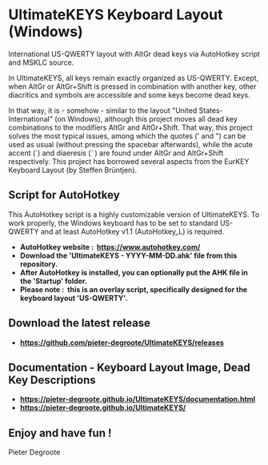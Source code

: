 # UltimateKEYS Keyboard Layout (Windows)
International US-QWERTY layout with AltGr dead keys via AutoHotkey script and MSKLC source.

In UltimateKEYS, all keys remain exactly organized as US-QWERTY. Except, when AltGr or AltGr+Shift is pressed in combination with another key, other diacritics and symbols are accessible and some keys become dead keys.

In that way, it is - somehow - similar to the layout "United States-International" (on Windows), although this project moves all dead key combinations to the modifiers AltGr and AltGr+Shift. That way, this project solves the most typical issues, among which the quotes (' and ") can be used as usual (without pressing the spacebar afterwards), while the acute accent (&#x00b4;) and diaeresis (&#x00a8;) are found under AltGr and AltGr+Shift respectively. This project has borrowed several aspects from the EurKEY Keyboard Layout (by Steffen Br&uuml;ntjen).

## Script for AutoHotkey

This AutoHotkey script is a highly customizable version of UltimateKEYS. To work properly, the Windows keyboard has to be set to standard US-QWERTY and at least AutoHotkey v1.1 (AutoHotkey_L) is required.

- **AutoHotkey website : &nbsp;https://www.autohotkey.com/**
- **Download the 'UltimateKEYS - YYYY-MM-DD.ahk' file from this repository.**
- **After AutoHotkey is installed, you can optionally put the AHK file in the 'Startup' folder.**
- **Please note : &nbsp;this is an overlay script, specifically designed for the keyboard layout 'US-QWERTY'.**

## Download the latest release

- **https://github.com/pieter-degroote/UltimateKEYS/releases**

## Documentation - Keyboard Layout Image, Dead Key Descriptions

- **https://pieter-degroote.github.io/UltimateKEYS/documentation.html**
- **https://pieter-degroote.github.io/UltimateKEYS/**

## Enjoy and have fun !

Pieter Degroote
